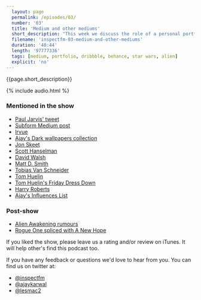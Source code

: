 ```yaml
---
  layout: page
  permalink: /episodes/03/
  number: '03'
  title: 'Medium and other mediums'
  short_description: "This week we discuss the role of a personal portfolio and the trend of moving your content to third-party services. Stick around after the outro for some post-show movie talk."
  filename: 'inspectfm-03-medium-and-other-mediums'
  duration: '40:44'
  length: '97777336'
  tags: [medium, portfolio, dribbble, behance, star wars, alien]
  explicit: 'no'
---
```


{{page.short_description}}

{% include audio.html %}

### Mentioned in the show

- [Paul Jarvis' tweet](https://twitter.com/pjrvs/status/844640042635079681)
- [Subform Medium post](https://medium.com/subform/better-grid-systems-in-ui-design-tools-495dc35c5791#.j1h889azd)
- [Irvue](http://irvue.tumblr.com/)
- [Ajay's Dark wallpapers collection](https://unsplash.com/collections/144156/dark-wallpapers)
- [Jon Skeet](https://twitter.com/jonskeet)
- [Scott Hanselman](https://twitter.com/shanselman)
- [David Walsh](https://twitter.com/davidwalshblog)
- [Matt D. Smith](https://twitter.com/mds)
- [Tobias Van Schneider](https://twitter.com/vanschneider)
- [Tom Huelin](https://twitter.com/TomHuelin1)
- [Tom Huelin's Friday Dress Down](https://fridaydressdown.wordpress.com/)
- [Harry Roberts](https://twitter.com/csswizardry)
- [Ajay's Influences List](http://ajaykarwal.com/influences/)

### Post-show

- [Alien Awakening rumours](http://www.alien-covenant.com/news/ridley-scott-reveals-title-the-next-alien-film-after-alien-covenant)
- [Rogue One spliced with A New Hope](https://vimeo.com/209263699)

If you liked the show, please leave us a rating and/or review on iTunes. It will help other's find this podcast too.

If you have any feedback or questions we'd love to hear from you. You can find us on twitter at:

- [@inspectfm](http://twitter.com/inspectfm)
- [@ajaykarwal](http://twitter.com/ajaykarwal)
- [@lesmac2](http://twitter.com/lesmac2)
